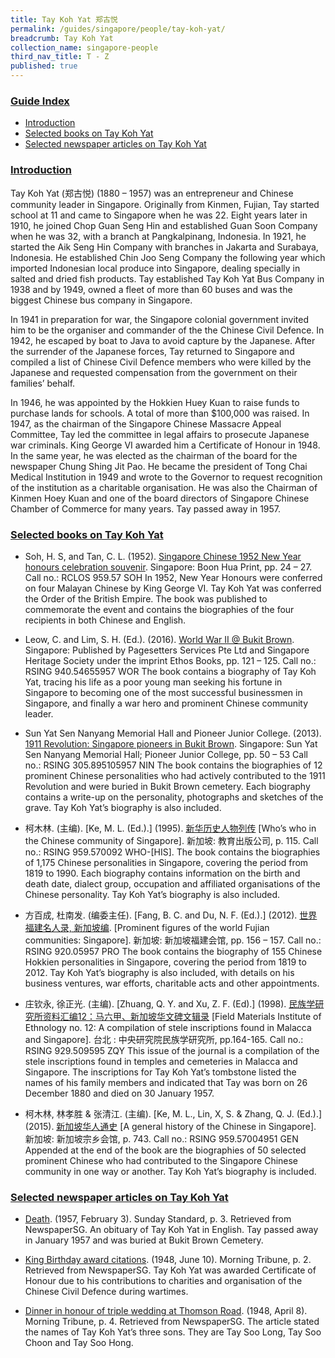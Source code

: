 ```yaml
---
title: Tay Koh Yat 郑古悦
permalink: /guides/singapore/people/tay-koh-yat/
breadcrumb: Tay Koh Yat
collection_name: singapore-people
third_nav_title: T - Z
published: true
---
```


### <u>Guide Index</u>

* [Introduction](#introduction)
* [Selected books on Tay Koh Yat](#selected-books-on-tay-koh-yat)
* [Selected newspaper articles on Tay Koh Yat](#selected-newspaper-articles-on-tay-koh-yat)


### <u>Introduction</u>

Tay Koh Yat (郑古悦) (1880 – 1957) was an entrepreneur and Chinese community leader in Singapore. Originally from Kinmen, Fujian, Tay started school at 11 and came to Singapore when he was 22. Eight years later in 1910, he joined Chop Guan Seng Hin and established Guan Soon Company when he was 32, with a branch at Pangkalpinang, Indonesia. In 1921, he started the Aik Seng Hin Company with branches in Jakarta and Surabaya, Indonesia. He established Chin Joo Seng Company the following year which imported Indonesian local produce into Singapore, dealing specially in salted and dried fish products. Tay established Tay Koh Yat Bus Company in 1938 and by 1949, owned a fleet of more than 60 buses and was the biggest Chinese bus company in Singapore.

In 1941 in preparation for war, the Singapore colonial government invited him to be the organiser and commander of the the Chinese Civil Defence. In 1942, he escaped by boat to Java to avoid capture by the Japanese. After the surrender of the Japanese forces, Tay returned to Singapore and compiled a list of Chinese Civil Defence members who were killed by the Japanese and requested compensation from the government on their families’ behalf.

In 1946, he was appointed by the Hokkien Huey Kuan to raise funds to purchase lands for schools. A total of more than $100,000 was raised. In 1947, as the chairman of the Singapore Chinese Massacre Appeal Committee, Tay led the committee in legal affairs to prosecute Japanese war criminals. King George VI awarded him a Certificate of Honour in 1948. In the same year, he was elected as the chairman of the board for the newspaper Chung Shing Jit Pao. He became the president of Tong Chai Medical Institution in 1949 and wrote to the Governor to request recognition of the institution as a charitable organisation. He was also the Chairman of Kinmen Hoey Kuan and one of the board directors of Singapore Chinese Chamber of Commerce for many years. Tay passed away in 1957.


### <u>Selected books on Tay Koh Yat</u>

* Soh, H. S, and Tan, C. L. (1952). [Singapore Chinese 1952 New Year honours celebration souvenir](http://eservice.nlb.gov.sg/item_holding_s.aspx?bid=4981599). Singapore: Boon Hua Print, pp. 24 – 27.
Call no.: RCLOS 959.57 SOH
In 1952, New Year Honours were conferred on four Malayan Chinese by King George VI. Tay Koh Yat was conferred the Order of the British Empire. The book was published to commemorate the event and contains the biographies of the four recipients in both Chinese and English.


* Leow, C. and Lim, S. H. (Ed.). (2016). [World War II @ Bukit Brown](http://eservice.nlb.gov.sg/item_holding_s.aspx?bid=202487596). Singapore: Published by Pagesetters Services Pte Ltd and Singapore Heritage Society under the imprint Ethos Books, pp. 121 – 125.
Call no.: RSING 940.54655957 WOR
The book contains a biography of Tay Koh Yat, tracing his life as a poor young man seeking his fortune in Singapore to becoming one of the most successful businessmen in Singapore, and finally a war hero and prominent Chinese community leader.


* Sun Yat Sen Nanyang Memorial Hall and Pioneer Junior College. (2013). [1911 Revolution: Singapore pioneers in Bukit Brown](http://eservice.nlb.gov.sg/item_holding_s.aspx?bid=200186594). Singapore: Sun Yat Sen Nanyang Memorial Hall; Pioneer Junior College, pp. 50 – 53
Call no.: RSING 305.895105957 NIN
The book contains the biographies of 12 prominent Chinese personalities who had actively contributed to the 1911 Revolution and were buried in Bukit Brown cemetery. Each biography contains a write-up on the personality, photographs and sketches of the grave. Tay Koh Yat’s biography is also included.


* 柯木林. (主编). [Ke, M. L. (Ed.).] (1995). [新华历史人物列传](http://eservice.nlb.gov.sg/item_holding_s.aspx?bid=84500628) [Who’s who in the Chinese community of Singapore]. 新加坡: 教育出版公司, p. 115.
Call no.: RSING 959.570092 WHO-\[HIS\].
The book contains the biographies of 1,175 Chinese personalities in Singapore, covering the period from 1819 to 1990. Each biography contains information on the birth and death date, dialect group, occupation and affiliated organisations of the Chinese personality. Tay Koh Yat’s biography is also included.


* 方百成, 杜南发. (编委主任). [Fang, B. C. and Du, N. F. (Ed.).] (2012). [世界福建名人录, 新加坡编](http://eservice.nlb.gov.sg/item_holding_s.aspx?bid=200125706). [Prominent figures of the world Fujian communities: Singapore]. 新加坡: 新加坡福建会馆, pp. 156 – 157.
Call no.: RSING 920.05957 PRO
The book contains the biography of 155 Chinese Hokkien personalities in Singapore, covering the period from 1819 to 2012. Tay Koh Yat’s biography is also included, with details on his business ventures, war efforts, charitable acts and other appointments.


* 庄钦永, 徐正光. (主编). [Zhuang, Q. Y. and Xu, Z. F. (Ed).] (1998). [民族学研究所资料汇编12：马六甲、新加坡华文碑文辑录](http://eservice.nlb.gov.sg/item_holding_s.aspx?bid=84534682) [Field Materials Institute of Ethnology no. 12: A compilation of stele inscriptions found in Malacca and Singapore]. 台北 : 中央研究院民族学研究所, pp.164-165.
Call no.: RSING 929.509595 ZQY
This issue of the journal is a compilation of the stele inscriptions found in temples and cemeteries in Malacca and Singapore. The inscriptions for Tay Koh Yat’s tombstone listed the names of his family members and indicated that Tay was born on 26 December 1880 and died on 30 January 1957.


* 柯木林, 林孝胜 & 张清江. (主编). [Ke, M. L., Lin, X, S. & Zhang, Q. J. (Ed.).] (2015). [新加坡华人通史](http://eservice.nlb.gov.sg/item_holding_s.aspx?bid=202251084) [A general history of the Chinese in Singapore]. 新加坡: 新加坡宗乡会馆, p. 743.
Call no.: RSING 959.57004951 GEN
Appended at the end of the book are the biographies of 50 selected prominent Chinese who had contributed to the Singapore Chinese community in one way or another. Tay Koh Yat’s biography is included.


### <u>Selected newspaper articles on Tay Koh Yat</u>

* [Death](http://eresources.nlb.gov.sg/newspapers/Digitised/Article/sundaystandard19570203-1.2.40.19). (1957, February 3). Sunday Standard, p. 3. Retrieved from NewspaperSG.
An obituary of Tay Koh Yat in English. Tay passed away in January 1957 and was buried at Bukit Brown Cemetery.


* [King Birthday award citations](http://eresources.nlb.gov.sg/newspapers/Digitised/Article/morningtribune19480610-1.2.29). (1948, June 10). Morning Tribune, p. 2. Retrieved from NewspaperSG.
Tay Koh Yat was awarded Certificate of Honour due to his contributions to charities and organisation of the Chinese Civil Defence during wartimes.


* [Dinner in honour of triple wedding at Thomson Road](http://eresources.nlb.gov.sg/newspapers/Digitised/Article/morningtribune19480408-1.2.36). (1948, April 8). Morning Tribune, p. 4. Retrieved from NewspaperSG.
The article stated the names of Tay Koh Yat’s three sons. They are Tay Soo Long, Tay Soo Choon and Tay Soo Hong.